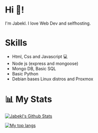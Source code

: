 # Hi 👋!

I'm Jabekl. I love Web Dev and selfhosting.

# Skills 

- Html, Css and Javascript 💻
- Node js (express and mongoose) 
- Mongo DB, Basic SQL
- Basic Python
- Debian bases Linux distros and Proxmox

#  📊 My Stats
[![Jabekl's Github Stats](https://github-readme-stats.vercel.app/api?username=jabekl&show_icons=true&hide_border=true&&count_private=true&include_all_commits=true&theme=tokyonight)](https://github.com/jabekl)

[![My top langs](https://github-readme-stats.vercel.app/api/top-langs/?username=jabekl&theme=tokyonight)](https://github.com/jabekl)
